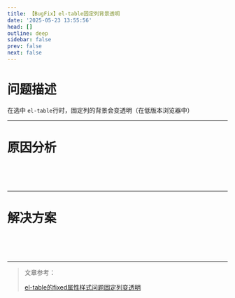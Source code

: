 ```yaml
---
title: 【BugFix】el-table固定列背景透明
date: '2025-05-23 13:55:56'
head: []
outline: deep
sidebar: false
prev: false
next: false
---
```






# 问题描述

在选中 `el-table`​ 行时，固定列的背景会变透明（在低版本浏览器中）

---

# 原因分析

‍

‍

---

# 解决方案

‍

‍

---

> 文章参考：
>
> [el-table的fixed属性样式问题固定列变透明](https://blog.csdn.net/weixin_56385520/article/details/141156060)

‍
